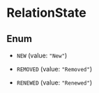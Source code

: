 

# RelationState

## Enum


* `NEW` (value: `"New"`)

* `REMOVED` (value: `"Removed"`)

* `RENEWED` (value: `"Renewed"`)



